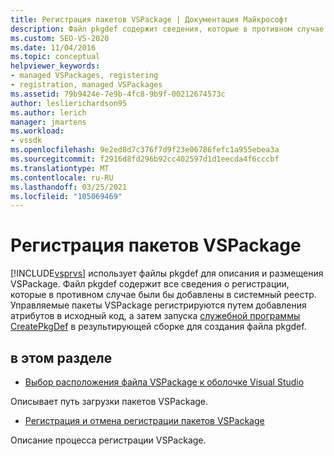 ```yaml
---
title: Регистрация пакетов VSPackage | Документация Майкрософт
description: Файл pkgdef содержит сведения, которые в противном случае были бы добавлены в системный реестр. Узнайте, как в Visual Studio используются файлы pkgdef для описания или размещения VSPackage.
ms.custom: SEO-VS-2020
ms.date: 11/04/2016
ms.topic: conceptual
helpviewer_keywords:
- managed VSPackages, registering
- registration, managed VSPackages
ms.assetid: 79b9424e-7e9b-4fc8-9b9f-00212674573c
author: leslierichardson95
ms.author: lerich
manager: jmartens
ms.workload:
- vssdk
ms.openlocfilehash: 9e2ed8d7c376f7d9f23e06786fefc1a955ebea3a
ms.sourcegitcommit: f2916d8fd296b92cc402597d1d1eecda4f6cccbf
ms.translationtype: MT
ms.contentlocale: ru-RU
ms.lasthandoff: 03/25/2021
ms.locfileid: "105069469"
---
```

# <a name="registering-vspackages"></a>Регистрация пакетов VSPackage
[!INCLUDE[vsprvs](../../code-quality/includes/vsprvs_md.md)] использует файлы pkgdef для описания и размещения VSPackage. Файл pkgdef содержит все сведения о регистрации, которые в противном случае были бы добавлены в системный реестр. Управляемые пакеты VSPackage регистрируются путем добавления атрибутов в исходный код, а затем запуска [служебной программы CreatePkgDef](../../extensibility/internals/createpkgdef-utility.md) в результирующей сборке для создания файла pkgdef.

## <a name="in-this-section"></a>в этом разделе
- [Выбор расположения файла VSPackage к оболочке Visual Studio](../../extensibility/internals/specifying-vspackage-file-location-to-the-vs-shell.md)

 Описывает путь загрузки пакетов VSPackage.

- [Регистрация и отмена регистрации пакетов VSPackage](../../extensibility/registering-and-unregistering-vspackages.md)

 Описание процесса регистрации VSPackage.
